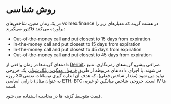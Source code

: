 # روش شناسی

در یک زمان معین، شاخص‌های volmex.finance در هشت گزینه که معیارهای زیر را برآورده می‌کنند فاکتور می‌گیرند:                                                                &#x20;

* Out-of-the-money call and put closest to 15 days from expiration
* In-the-money call and put closest to 15 days from expiration&#x20;
* In-the-money call and put closest to 45 days from expiration
* Out-of-the-money call and put closest to 45 days from expiration



داده‌های گزینه‌ها در زمان واقعی از [Deribit](https://www.deribit.com)، صرافی پیشرو گزینه‌های رمزنگاری، منبع می‌شوند. با اجرای داده های مربوطه از طریق [فرمول معکوس بلک شولز](https://en.wikipedia.org/wiki/Black%E2%80%93Scholes\_model)، یک خروجی تولید می شود (مقدار شاخص فعلی)، که هدف آن اندازه گیری نوسانات ضمنی 30 روزه دارایی اساسی (به عنوان مثال ETH، BTC، و غیره) است. خروجی شاخص میانگین IV ها است.                                                                                                                                                      &#x20;

قیمت متوسط ​​گزینه ها در محاسبه استفاده می شود.                                                                                       &#x20;
